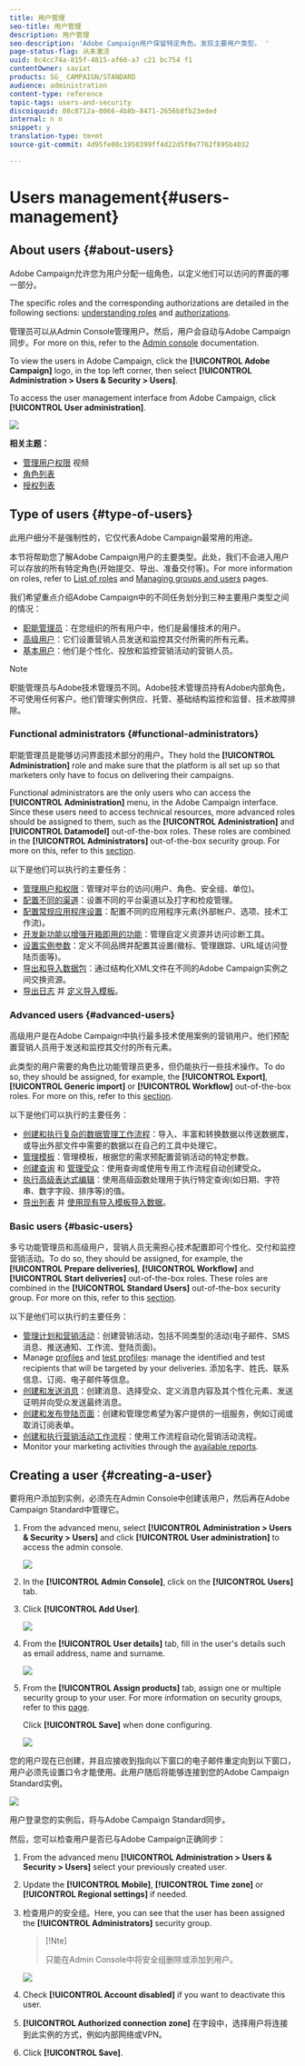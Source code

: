 ```yaml
---
title: 用户管理
seo-title: 用户管理
description: 用户管理
seo-description: 'Adobe Campaign用户保留特定角色。发现主要用户类型。 '
page-status-flag: 从未激活
uuid: 8c4cc74a-815f-4815-af66-a7 c21 bc754 f1
contentOwner: saviat
products: SG_ CAMPAIGN/STANDARD
audience: administration
content-type: reference
topic-tags: users-and-security
discoiquuid: 08c8712a-0066-4b8b-8471-2656b8fb23eded
internal: n n
snippet: y
translation-type: tm+mt
source-git-commit: 4d95fe00c1958399ff4d22d5f0e7762f895b4032

---
```



# Users management{#users-management}

## About users {#about-users}

Adobe Campaign允许您为用户分配一组角色，以定义他们可以访问的界面的哪一部分。

The specific roles and the corresponding authorizations are detailed in the following sections: [understanding roles](../../administration/using/list-of-roles.md) and [authorizations](https://docs.campaign.adobe.com/doc/standard/en/Technotes/AdobeCampaign-ACSRights.pdf).

管理员可以从Admin Console管理用户。然后，用户会自动与Adobe Campaign同步。For more on this, refer to the [Admin console](https://helpx.adobe.com/enterprise/using/users.html) documentation.

To view the users in Adobe Campaign, click the **[!UICONTROL Adobe Campaign]** logo, in the top left corner, then select **[!UICONTROL Administration > Users & Security > Users]**.

To access the user management interface from Adobe Campaign, click **[!UICONTROL User administration]**.

![](assets/user_management_5.png)

**相关主题：**

* [管理用户权限](https://helpx.adobe.com/campaign/kt/acs/using/acs-user-access-rights-feature-video-use.html) 视频
* [角色列表](../../administration/using/list-of-roles.md)
* [授权列表](https://docs.campaign.adobe.com/doc/standard/en/Technotes/AdobeCampaign-ACSRights.pdf)

## Type of users {#type-of-users}

此用户细分不是强制性的，它仅代表Adobe Campaign最常用的用途。

本节将帮助您了解Adobe Campaign用户的主要类型。此处，我们不会进入用户可以存放的所有特定角色(开始提交、导出、准备交付等)。For more information on roles, refer to [List of roles](../../administration/using/list-of-roles.md) and [Managing groups and users](../../administration/using/managing-groups-and-users.md) pages.

我们希望重点介绍Adobe Campaign中的不同任务划分到三种主要用户类型之间的情况：

* [职能管理员](../../administration/using/users-management.md#functional-administrators)：在您组织的所有用户中，他们是最懂技术的用户。
* [高级用户](../../administration/using/users-management.md#advanced-users)：它们设置营销人员发送和监控其交付所需的所有元素。
* [基本用户](../../administration/using/users-management.md#basic-users)：他们是个性化、投放和监控营销活动的营销人员。

>[!NOTE]
>
>职能管理员与Adobe技术管理员不同。Adobe技术管理员持有Adobe内部角色，不可使用任何客户。他们管理实例供应、托管、基础结构监控和监督、技术故障排除。

### Functional administrators {#functional-administrators}

职能管理员是能够访问界面技术部分的用户。They hold the **[!UICONTROL Administration]** role and make sure that the platform is all set up so that marketers only have to focus on delivering their campaigns.

Functional administrators are the only users who can access the **[!UICONTROL Administration]** menu, in the Adobe Campaign interface. Since these users need to access technical resources, more advanced roles should be assigned to them, such as the **[!UICONTROL Administration]** and **[!UICONTROL Datamodel]** out-of-the-box roles. These roles are combined in the **[!UICONTROL Administrators]** out-of-the-box security group. For more on this, refer to this [section](../../administration/using/list-of-roles.md).

以下是他们可以执行的主要任务：

* [管理用户和权限](../../administration/using/about-access-management.md)：管理对平台的访问(用户、角色、安全组、单位)。
* [配置不同的渠道](../../administration/using/about-channel-configuration.md)：设置不同的平台渠道以及打字和检疫管理。
* [配置常规应用程序设置](../../administration/using/external-accounts.md)：配置不同的应用程序元素(外部帐户、选项、技术工作流)。
* [开发新功能以增强开箱即用的功能](../../developing/using/data-model-concepts.md)：管理自定义资源并访问诊断工具。
* [设置实例参数](../../administration/using/branding.md)：定义不同品牌并配置其设置(徽标、管理跟踪、URL域访问登陆页面等)。
* [导出和导入数据包](../../automating/using/managing-packages.md)：通过结构化XML文件在不同的Adobe Campaign实例之间交换资源。
* [导出日志](../../automating/using/exporting-logs.md) 并 [定义导入模板](../../automating/using/defining-import-templates.md)。

### Advanced users {#advanced-users}

高级用户是在Adobe Campaign中执行最多技术使用案例的营销用户。他们预配置营销人员用于发送和监控其交付的所有元素。

此类型的用户需要的角色比功能管理员更多，但仍能执行一些技术操作。To do so, they should be assigned, for example, the **[!UICONTROL Export]**, **[!UICONTROL Generic import]** or **[!UICONTROL Workflow]** out-of-the-box roles. For more on this, refer to this [section](../../administration/using/list-of-roles.md).

以下是他们可以执行的主要任务：

* [创建和执行复杂的数据管理工作流程](../../automating/using/about-data-management-activities.md)：导入、丰富和转换数据以传送数据库，或导出外部文件中需要的数据以在自己的工具中处理它。
* [管理模板](../../start/using/about-templates.md)：管理模板，根据您的需求预配置营销活动的特定参数。
* [创建查询](../../automating/using/editing-queries.md#about-query-editor) 和 [管理受众](../../audiences/using/about-audiences.md)：使用查询或使用专用工作流程自动创建受众。
* [执行高级表达式编辑](../../automating/using/editing-queries.md#about-query-editor)：使用高级函数处理用于执行特定查询(如日期、字符串、数字字段、排序等)的值。
* [导出列表](../../automating/using/exporting-lists.md) 并 [使用现有导入模板导入数据](../../automating/using/importing-data-with-import-templates.md)。

### Basic users {#basic-users}

多亏功能管理员和高级用户，营销人员无需担心技术配置即可个性化、交付和监控营销活动。To do so, they should be assigned, for example, the **[!UICONTROL Prepare deliveries]**, **[!UICONTROL Workflow]** and **[!UICONTROL Start deliveries]** out-of-the-box roles. These roles are combined in the **[!UICONTROL Standard Users]** out-of-the-box security group. For more on this, refer to this [section](../../administration/using/list-of-roles.md).

以下是他们可以执行的主要任务：

* [管理计划和营销活动](../../start/using/programs-and-campaigns.md)：创建营销活动，包括不同类型的活动(电子邮件、SMS消息、推送通知、工作流、登陆页面)。
* Manage [profiles](../../audiences/using/about-profiles.md) and [test profiles](../../sending/using/managing-test-profiles-and-sending-proofs.md): manage the identified and test recipients that will be targeted by your deliveries. 添加名字、姓氏、联系信息、订阅、电子邮件等信息。
* [创建和发送消息](../../sending/using/confirming-the-send.md)：创建消息、选择受众、定义消息内容及其个性化元素、发送证明并向受众发送最终消息。
* [创建和发布登陆页面](../../channels/using/about-landing-pages.md)：创建和管理您希望为客户提供的一组服务，例如订阅或取消订阅表单。
* [创建和执行营销活动工作流程](../../automating/using/building-a-workflow.md)：使用工作流程自动化营销活动流程。
* Monitor your marketing activities through the [available reports](../../reporting/using/defining-the-report-period.md).

## Creating a user {#creating-a-user}

要将用户添加到实例，必须先在Admin Console中创建该用户，然后再在Adobe Campaign Standard中管理它。

1. From the advanced menu, select **[!UICONTROL Administration > Users & Security > Users]** and click **[!UICONTROL User administration]** to access the admin console.

   ![](assets/user_management_5.png)

1. In the **[!UICONTROL Admin Console]**, click on the **[!UICONTROL Users]** tab.

1. Click **[!UICONTROL Add User]**.

   ![](assets/create_user_2.png)

1. From the **[!UICONTROL User details]** tab, fill in the user's details such as email address, name and surname.

   ![](assets/create_user_3.png)

1. From the **[!UICONTROL Assign products]** tab, assign one or multiple security group to your user. For more information on security groups, refer to this [page](../../administration/using/managing-groups-and-users.md).

   Click **[!UICONTROL Save]** when done configuring.

   ![](assets/create_user_4.png)

您的用户现在已创建，并且应接收到指向以下窗口的电子邮件重定向到以下窗口，用户必须先设置口令才能使用。此用户随后将能够连接到您的Adobe Campaign Standard实例。

![](assets/create_user_5.png)

用户登录您的实例后，将与Adobe Campaign Standard同步。

然后，您可以检查用户是否已与Adobe Campaign正确同步：

1. From the advanced menu **[!UICONTROL Administration > Users & Security > Users]** select your previously created user.

1. Update the **[!UICONTROL Mobile]**, **[!UICONTROL Time zone]** or **[!UICONTROL Regional settings]** if needed.

1. 检查用户的安全组。Here, you can see that the user has been assigned the **[!UICONTROL Administrators]** security group.

   >[!Nte]
   >
   >只能在Admin Console中将安全组删除或添加到用户。

   ![](assets/create_user_6.png)

1. Check **[!UICONTROL Account disabled]** if you want to deactivate this user.

1. **[!UICONTROL Authorized connection zone]** 在字段中，选择用户将连接到此实例的方式，例如内部网络或VPN。

1. Click **[!UICONTROL Save]**.
